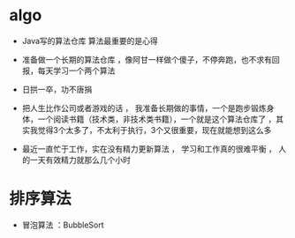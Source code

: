 # algo

* Java写的算法仓库  算法最重要的是心得

* 准备做一个长期的算法仓库 ，像阿甘一样做个傻子，不停奔跑，也不求有回报，每天学习一个两个算法

* 日拱一卒，功不唐捐

* 把人生比作公司或者游戏的话 ， 我准备长期做的事情，一个是跑步锻炼身体，一个阅读书籍（技术类，非技术类书籍），一个就是这个算法仓库了  ，其实我觉得3个太多了，不太利于执行，3个又很重要，现在就能想到这么多
* 最近一直忙于工作，实在没有精力更新算法 ， 学习和工作真的很难平衡 ， 人的一天有效精力就那么几个小时
#  排序算法
*  冒泡算法 ：BubbleSort





